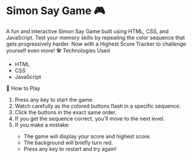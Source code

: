 <h1>Simon Say Game 🎮</h1>
A fun and interactive Simon Say Game built using HTML, CSS, and JavaScript. Test your memory skills by repeating the color sequence that gets progressively harder. Now with a Highest Score Tracker to challenge yourself even more!
🛠️ Technologies Used
<ul>
  <li>HTML</li>
  <li>CSS</li>
  <li> JavaScript</li>
</ul>

🎯 How to Play
<ol>
  <li>Press any key to start the game.</li>

<li>Watch carefully as the colored buttons flash in a specific sequence.</li>

<li>Click the buttons in the exact same order.</li>

<li>If you get the sequence correct, you'll move to the next level.</li>

<li>If you make a mistake:</li>

<ul>
  <li>The game will display your score and highest score.</li>

<li>The background will briefly turn red.</li>

<li>Press any key to restart and try again!</li>
</ul>
</ol>
